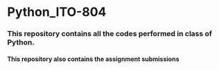 # Python_ITO-804
### This repository contains all the codes performed in class of Python.
#### This repository also contains the assignment submissions 

